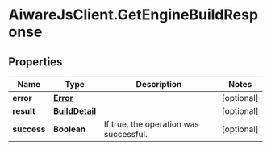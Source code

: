 # AiwareJsClient.GetEngineBuildResponse

## Properties

Name | Type | Description | Notes
------------ | ------------- | ------------- | -------------
**error** | [**Error**](Error.md) |  | [optional] 
**result** | [**BuildDetail**](BuildDetail.md) |  | [optional] 
**success** | **Boolean** | If true, the operation was successful. | [optional] 


